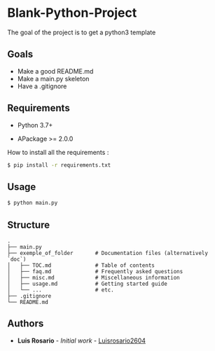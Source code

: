 # Blank-Python-Project

The goal of the project is to get a python3 template

## Goals

- Make a good README.md
- Make a main.py skeleton
- Have a .gitignore

## Requirements

* Python 3.7+


* APackage >= 2.0.0

How to install all the requirements :
```bash
$ pip install -r requirements.txt
```

## Usage

```bash
$ python main.py
```

## Structure

    .
    ├── main.py
    ├── exemple_of_folder       # Documentation files (alternatively `doc`)
    │   ├── TOC.md              # Table of contents
    │   ├── faq.md              # Frequently asked questions
    │   ├── misc.md             # Miscellaneous information
    │   ├── usage.md            # Getting started guide
    │   └── ...                 # etc.
    ├── .gitignore
    └── README.md

## Authors

* **Luis Rosario** - *Initial work* - [Luisrosario2604](https://github.com/Luisrosario2604)